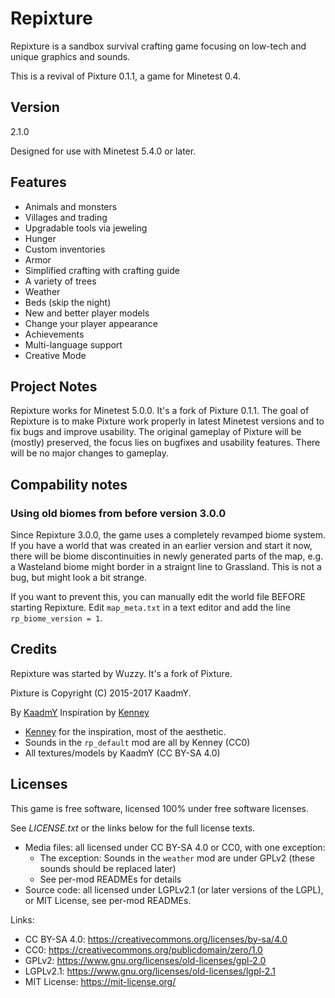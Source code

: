 # Repixture

Repixture is a sandbox survival crafting game focusing on low-tech and
unique graphics and sounds.

This is a revival of Pixture 0.1.1, a game for Minetest 0.4.

## Version
2.1.0

Designed for use with Minetest 5.4.0 or later.

## Features

* Animals and monsters
* Villages and trading
* Upgradable tools via jeweling
* Hunger
* Custom inventories
* Armor
* Simplified crafting with crafting guide
* A variety of trees
* Weather
* Beds (skip the night)
* New and better player models
* Change your player appearance
* Achievements
* Multi-language support
* Creative Mode

## Project Notes

Repixture works for Minetest 5.0.0. It's a fork of Pixture 0.1.1.
The goal of Repixture is to make Pixture work properly in
latest Minetest versions and to fix bugs and improve usability.
The original gameplay of Pixture will be (mostly) preserved,
the focus lies on bugfixes and usability features.
There will be no major changes to gameplay.

## Compability notes
### Using old biomes from before version 3.0.0
Since Repixture 3.0.0, the game uses a completely revamped biome
system. If you have a world that was created in an earlier
version and start it now, there will be biome discontinuities in
newly generated parts of the map, e.g. a Wasteland biome might
border in a straignt line to Grassland. This is not a bug, but
might look a bit strange.

If you want to prevent this, you can manually edit the world file
BEFORE starting Repixture.
Edit `map_meta.txt` in a text editor and add the line
`rp_biome_version = 1`.

## Credits

Repixture was started by Wuzzy. It's a fork of Pixture.

Pixture is Copyright (C) 2015-2017 KaadmY.

By [KaadmY](https://github.com/kaadmy)
Inspiration by [Kenney](http://kenney.nl)

- [Kenney](http://kenney.nl) for the inspiration, most of the aesthetic.
- Sounds in the `rp_default` mod are all by Kenney (CC0)
- All textures/models by KaadmY (CC BY-SA 4.0)

## Licenses

This game is free software, licensed 100% under free software licenses.

See *LICENSE.txt* or the links below for the full license texts.

- Media files: all licensed under CC BY-SA 4.0 or CC0, with one exception:
    - The exception: Sounds in the `weather` mod are under GPLv2 (these sounds should be replaced later)
    - See per-mod READMEs for details
- Source code: all licensed under LGPLv2.1 (or later versions of the LGPL), or MIT License, see per-mod READMEs.

Links:
- CC BY-SA 4.0: <https://creativecommons.org/licenses/by-sa/4.0>
- CC0: <https://creativecommons.org/publicdomain/zero/1.0>
- GPLv2: <https://www.gnu.org/licenses/old-licenses/gpl-2.0>
- LGPLv2.1: <https://www.gnu.org/licenses/old-licenses/lgpl-2.1>
- MIT License: <https://mit-license.org/>
